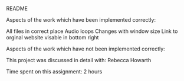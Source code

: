 README

Aspects of the work which have been implemented correctly:

All files in correct place
Audio loops
Changes with window size
Link to orginal website visable in bottom right

Aspects of the work which have not been implemented correctly:


This project was discussed in detail with:
Rebecca Howarth

Time spent on this assignment: 2 hours